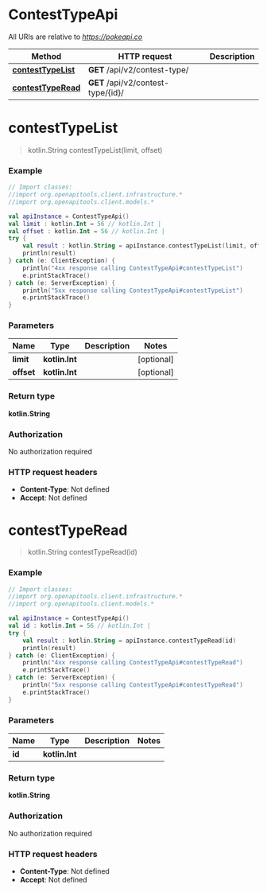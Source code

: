 # ContestTypeApi

All URIs are relative to *https://pokeapi.co*

Method | HTTP request | Description
------------- | ------------- | -------------
[**contestTypeList**](ContestTypeApi.md#contestTypeList) | **GET** /api/v2/contest-type/ | 
[**contestTypeRead**](ContestTypeApi.md#contestTypeRead) | **GET** /api/v2/contest-type/{id}/ | 


<a name="contestTypeList"></a>
# **contestTypeList**
> kotlin.String contestTypeList(limit, offset)



### Example
```kotlin
// Import classes:
//import org.openapitools.client.infrastructure.*
//import org.openapitools.client.models.*

val apiInstance = ContestTypeApi()
val limit : kotlin.Int = 56 // kotlin.Int | 
val offset : kotlin.Int = 56 // kotlin.Int | 
try {
    val result : kotlin.String = apiInstance.contestTypeList(limit, offset)
    println(result)
} catch (e: ClientException) {
    println("4xx response calling ContestTypeApi#contestTypeList")
    e.printStackTrace()
} catch (e: ServerException) {
    println("5xx response calling ContestTypeApi#contestTypeList")
    e.printStackTrace()
}
```

### Parameters

Name | Type | Description  | Notes
------------- | ------------- | ------------- | -------------
 **limit** | **kotlin.Int**|  | [optional]
 **offset** | **kotlin.Int**|  | [optional]

### Return type

**kotlin.String**

### Authorization

No authorization required

### HTTP request headers

 - **Content-Type**: Not defined
 - **Accept**: Not defined

<a name="contestTypeRead"></a>
# **contestTypeRead**
> kotlin.String contestTypeRead(id)



### Example
```kotlin
// Import classes:
//import org.openapitools.client.infrastructure.*
//import org.openapitools.client.models.*

val apiInstance = ContestTypeApi()
val id : kotlin.Int = 56 // kotlin.Int | 
try {
    val result : kotlin.String = apiInstance.contestTypeRead(id)
    println(result)
} catch (e: ClientException) {
    println("4xx response calling ContestTypeApi#contestTypeRead")
    e.printStackTrace()
} catch (e: ServerException) {
    println("5xx response calling ContestTypeApi#contestTypeRead")
    e.printStackTrace()
}
```

### Parameters

Name | Type | Description  | Notes
------------- | ------------- | ------------- | -------------
 **id** | **kotlin.Int**|  |

### Return type

**kotlin.String**

### Authorization

No authorization required

### HTTP request headers

 - **Content-Type**: Not defined
 - **Accept**: Not defined

